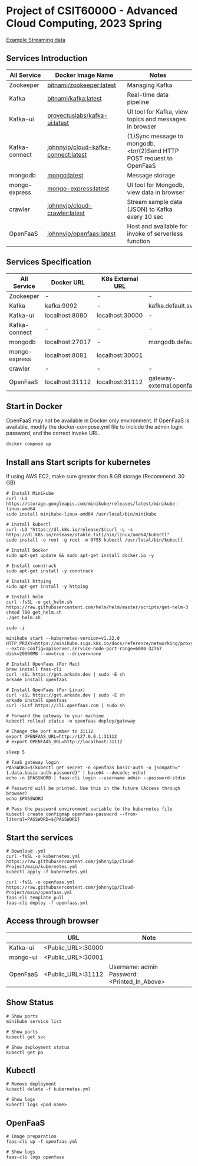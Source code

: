 # Project of CSIT6000O - Advanced Cloud Computing, 2023 Spring

[Example Streaming data](https://data.gov.hk/tc-data/dataset/hk-hko-rss-smart-lamppost-weather-data/resource/eae90458-96ef-4b05-9222-b1ee4fff3487)

## Services Introduction

| All Service   | Docker Image Name                                                                            | Notes                                                                 |
| ------------- | -------------------------------------------------------------------------------------------- | --------------------------------------------------------------------- |
| Zookeeper     | [bitnami/zookeeper:latest](https://hub.docker.com/r/bitnami/zookeeper)                       | Managing Kafka                                                        |
| Kafka         | [bitnami/kafka:latest](https://hub.docker.com/r/bitnami/kafka)                               | Real-time data pipeline                                               |
| Kafka-ui      | [provectuslabs/kafka-ui:latest](https://hub.docker.com/r/provectuslabs/kafka-ui)             | UI tool for Kafka, view topics and messages in browser                |
| Kafka-connect | [johnnyip/cloud-kafka-connect:latest](https://hub.docker.com/r/johnnyip/cloud-kafka-connect) | (1)Sync message to mongodb, <br/(2)Send HTTP POST request to OpenFaaS |
| mongodb       | [mongo:latest](https://hub.docker.com/_/mongo)                                               | Message storage                                                       |
| mongo-express | [mongo-express:latest](https://hub.docker.com/_/mongo-express)                               | UI tool for Mongodb, view data in browser                             |
| crawler       | [johnnyip/cloud-crawler:latest](https://hub.docker.com/r/johnnyip/cloud-crawler)             | Stream sample data (JSON) to Kafka every 10 sec                       |
| OpenFaaS      | [johnnyip/openfaas:latest](https://hub.docker.com/r/johnnyip/openfaas)                       | Host and available for invoke of serverless function                  |

## Services Specification

| All Service   | Docker URL      | K8s External URL | K8s Internal URL                                                   |
| ------------- | --------------- | ---------------- | ------------------------------------------------------------------ |
| Zookeeper     | -               | -                | -                                                                  |
| Kafka         | kafka:9092      | -                | kafka.default.svc.cluster.local:9092                               |
| Kafka-ui      | localhost:8080  | localhost:30000  | -                                                                  |
| Kafka-connect | -               | -                | -                                                                  |
| mongodb       | localhost:27017 | -                | mongodb.default.svc.cluster.local:27017                            |
| mongo-express | localhost:8081  | localhost:30001  |                                                                    |
| crawler       | -               | -                | -                                                                  |
| OpenFaaS      | localhost:31112 | localhost:31112  | gateway-external.openfaas.svc.cluster.local:8080/function/openfaas |

## Start in Docker

OpenFaaS may not be available in Docker only environment.
If OpenFaaS is available, modify the docker-compose.yml file to include the admin login password, and the correct invoke URL.

```
docker compose up
```

## Install ans Start scripts for kubernetes

If using AWS EC2, make sure greater than 8 GB storage (Recommend: 30 GB)

```
# Install Minikube
curl -LO https://storage.googleapis.com/minikube/releases/latest/minikube-linux-amd64
sudo install minikube-linux-amd64 /usr/local/bin/minikube

# Install kubectl
curl -LO "https://dl.k8s.io/release/$(curl -L -s https://dl.k8s.io/release/stable.txt)/bin/linux/amd64/kubectl"
sudo install -o root -g root -m 0755 kubectl /usr/local/bin/kubectl

# Install Docker
sudo apt-get update && sudo apt-get install docker.io -y

# Install conntrack
sudo apt-get install -y conntrack

# Install httping
sudo apt-get install -y httping

# Install helm
curl -fsSL -o get_helm.sh https://raw.githubusercontent.com/helm/helm/master/scripts/get-helm-3
chmod 700 get_helm.sh
./get_helm.sh

sudo -i
```

```
minikube start --kubernetes-version=v1.22.0 HTTP_PROXY=https://minikube.sigs.k8s.io/docs/reference/networking/proxy/ --extra-config=apiserver.service-node-port-range=6000-32767 disk=20000MB --vm=true --driver=none

# Install OpenFaas (For Mac)
brew install faas-cli
curl -sSL https://get.arkade.dev | sudo -E sh
arkade install openfaas

# Install OpenFaas (For Linux)
curl -sSL https://get.arkade.dev | sudo -E sh
arkade install openfaas
curl -SLsf https://cli.openfaas.com | sudo sh
```

```
# Forward the gateway to your machine
kubectl rollout status -n openfaas deploy/gateway

# Change the port number to 31112
export OPENFAAS_URL=http://127.0.0.1:31112
# export OPENFAAS_URL=http://localhost:31112

sleep 5

# FaaS gateway login
PASSWORD=$(kubectl get secret -n openfaas basic-auth -o jsonpath="{.data.basic-auth-password}" | base64 --decode; echo)
echo -n $PASSWORD | faas-cli login --username admin --password-stdin

# Password will be printed. Use this in the future (Access through browser)
echo $PASSWORD

# Pass the password environment variable to the kubernetes file
kubectl create configmap openfaas-password --from-literal=PASSWORD=${PASSWORD}
```

## Start the services

```
# Download .yml
curl -fsSL -o kubernetes.yml https://raw.githubusercontent.com/johnnyip/Cloud-Project/main/kubernetes.yml
kubectl apply -f kubernetes.yml

curl -fsSL -o openfaas.yml https://raw.githubusercontent.com/johnnyip/Cloud-Project/main/openfaas.yml
faas-cli template pull
faas-cli deploy -f openfaas.yml
```

## Access through browser

|          | URL                | Note                                               |
| -------- | ------------------ | -------------------------------------------------- |
| Kafka-ui | <Public_URL>:30000 |                                                    |
| mongo-ui | <Public_URL>:30001 |                                                    |
| OpenFaaS | <Public_URL>:31112 | Username: admin<br /> Password: <Printed_In_Above> |

## Show Status

```
# Show ports
minikube service list

# Show ports
kubectl get svc

# Show deployment status
kubectl get po
```

## Kubectl

```
# Remove deployment
kubectl delete -f kubernetes.yml

# Show logs
kubectl logs <pod name>
```

## OpenFaaS

```
# Image preparation
faas-cli up -f openfaas.yml

# Show logs
faas-cli logs openfaas
```
